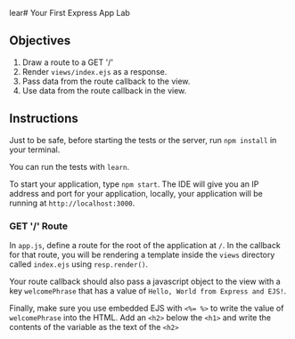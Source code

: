 lear# Your First Express App Lab

## Objectives

1. Draw a route to a GET '/'
2. Render `views/index.ejs` as a response.
3. Pass data from the route callback to the view.
4. Use data from the route callback in the view.

## Instructions

Just to be safe, before starting the tests or the server, run `npm install` in your terminal.

You can run the tests with `learn`.

To start your application, type `npm start`. The IDE will give you an IP address and port for your application, locally, your application will be running at `http://localhost:3000`.

### GET '/' Route

In `app.js`, define a route for the root of the application at `/`. In the callback for that route, you will be rendering a template inside the `views` directory called `index.ejs` using `resp.render()`.

Your route callback should also pass a javascript object to the view with a key `welcomePhrase` that has a value of `Hello, World from Express and EJS!`.

Finally, make sure you use embedded EJS with `<%= %>` to write the value of `welcomePhrase` into the HTML. Add an `<h2>` below the `<h1>` and write the contents of the variable as the text of the `<h2>`
